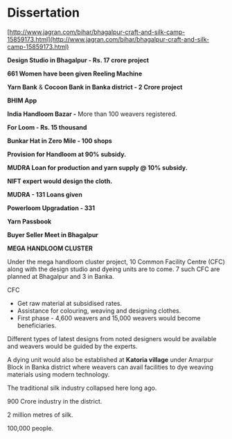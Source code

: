 # Dissertation

[http://www.jagran.com/bihar/bhagalpur-craft-and-silk-camp-15859173.html](http://www.jagran.com/bihar/bhagalpur-craft-and-silk-camp-15859173.html)

**Design Studio in Bhagalpur - Rs. 17 crore project**

  

**661 Women have been given Reeling Machine**

**Yarn Bank** & **Cocoon Bank in Banka district - 2 Crore project**

**BHIM App**

**India Handloom Bazar -** More than 100 weavers registered.

**For Loom - Rs. 15 thousand**

**Bunkar Hat in Zero Mile - 100 shops**

**Provision for Handloom at 90% subsidy.**

**MUDRA Loan for production and yarn supply @ 10% subsidy.**

**NIFT expert would design the cloth.**

**MUDRA - 131 Loans given**

**Powerloom Upgradation - 331**

**Yarn Passbook**

**Buyer Seller Meet in Bhagalpur**

  

  

**MEGA HANDLOOM CLUSTER**

Under the mega handloom cluster project, 10 Common Facility Centre (CFC) along with the design studio and dyeing units are to come. 7 such CFC are planned at Bhagalpur and 3 in Banka.

  

CFC

- Get raw material at subsidised rates.
- Assistance for colouring, weaving and designing clothes.
- First phase - 4,600 weavers and 15,000 weavers would become beneficiaries.

  

Different types of latest designs from noted designers would be available and weavers would be guided by the experts. 

  

A dying unit would also be established at **Katoria village** under Amarpur Block in Banka district where weavers can avail facilities to dye weaving materials using modern technology.

  

The traditional silk industry collapsed here long ago. 

  

900 Crore industry in the district.

2 million metres of silk.

100,000 people.